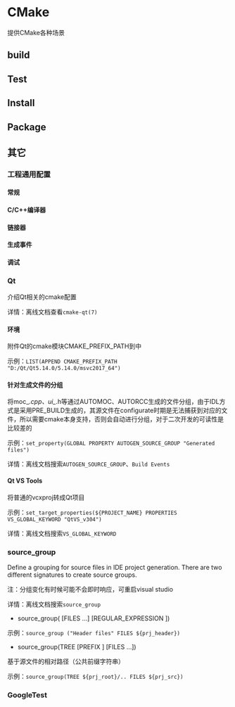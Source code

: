 # CMake
提供CMake各种场景

## build

## Test

## Install

## Package

## 其它
### 工程通用配置
#### 常规
#### C/C++编译器
#### 链接器
#### 生成事件
#### 调试

### Qt
介绍Qt相关的cmake配置

详情：离线文档查看`cmake-qt(7)`

#### 环境
附件Qt的cmake模块CMAKE_PREFIX_PATH到中

示例：`LIST(APPEND CMAKE_PREFIX_PATH "D:/Qt/Qt5.14.0/5.14.0/msvc2017_64") `

#### 针对生成文件的分组
将moc_*.cpp、ui_*.h等通过AUTOMOC、AUTORCC生成的文件分组，由于IDL方式是采用PRE_BUILD生成的，其源文件在configurate时期是无法捕获到对应的文件，所以需要cmake本身支持，否则会自动进行分组，对于二次开发的可读性是比较差的

示例：`set_property(GLOBAL PROPERTY AUTOGEN_SOURCE_GROUP "Generated files")`

详情：离线文档搜索`AUTOGEN_SOURCE_GROUP`、`Build Events`

#### Qt VS Tools
将普通的vcxproj转成Qt项目

示例：`set_target_properties(${PROJECT_NAME} PROPERTIES VS_GLOBAL_KEYWORD "QtVS_v304")`

详情：离线文档搜索`VS_GLOBAL_KEYWORD`

### source_group
Define a grouping for source files in IDE project generation. There are two different signatures to create source groups.

注：分组变化有时候可能不会即时响应，可重启visual studio

详情：离线文档搜索`source_group`

- source_group(<name> [FILES <src>...] [REGULAR_EXPRESSION <regex>])

示例：`source_group ("Header files" FILES ${prj_header})`

- source_group(TREE <root> [PREFIX <prefix>] [FILES <src>...])

基于源文件的相对路径（公共前缀字符串）

示例：`source_group(TREE ${prj_root}/.. FILES ${prj_src})`

### GoogleTest